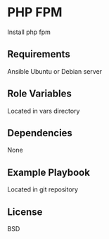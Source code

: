 PHP FPM
=========

Install php fpm

Requirements
------------

Ansible
Ubuntu or Debian server

Role Variables
--------------

Located in vars directory

Dependencies
------------

None

Example Playbook
----------------

Located in git repository

License
-------

BSD
